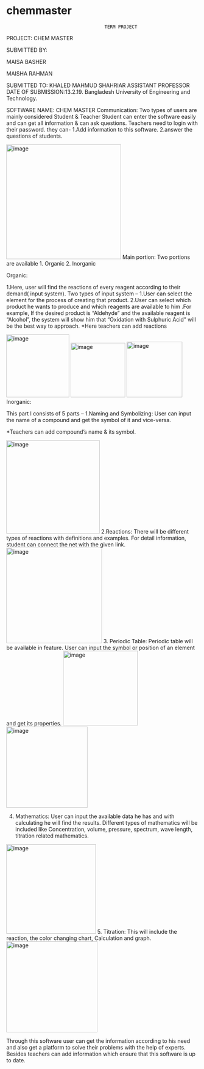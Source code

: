 # chemmaster
                                        TERM PROJECT
PROJECT: CHEM MASTER

SUBMITTED BY:

MAISA BASHER

MAISHA RAHMAN

SUBMITTED TO:
KHALED  MAHMUD SHAHRIAR
ASSISTANT PROFESSOR
DATE OF SUBMISSION:13.2.19.
Bangladesh University of Engineering and Technology.


SOFTWARE NAME: CHEM MASTER
Communication:
Two types of users are mainly considered Student & Teacher
Student can enter the software easily and can get all information & can ask questions.
Teachers need to login with their password. they can-
1.Add information to this software.
2.answer the questions of students.

<img width="301" alt="image" src="https://user-images.githubusercontent.com/47857402/147249105-c07a8636-a318-4078-a090-80dabee8e823.png">
Main portion:
Two portions are available 
1.	Organic
2.	Inorganic

Organic:

1.Here, user will find  the reactions of every reagent according to their demand( input system).
Two types of input system –
                       1.User can select the element for the process of creating that product. 
                      2.User can select which product he wants to produce and which reagents are available to him .For example, If the desired product is “Aldehyde” and the available reagent is “Alcohol”, the system will show him that “Oxidation with Sulphuric Acid” will be the best way to approach.
*Here teachers can add reactions


<img width="165" alt="image" src="https://user-images.githubusercontent.com/47857402/147249353-d6b1fd0b-90b6-4461-8675-ec35dbf975cf.png">
<img width="143" alt="image" src="https://user-images.githubusercontent.com/47857402/147249369-5296fc64-2a8c-4483-9932-301e507f5d3c.png">
<img width="146" alt="image" src="https://user-images.githubusercontent.com/47857402/147249385-03419193-5200-46e2-89f4-50e7c470a0aa.png">
Inorganic:

This part l consists of 5 parts –
      1.Naming and Symbolizing: User  can input  the name of a compound and get the symbol of it and vice-versa.

*Teachers can add compound’s name & its symbol.


<img width="245" alt="image" src="https://user-images.githubusercontent.com/47857402/147249396-64c43b61-7ce5-4a14-8d6a-b3720cbe2197.png">
      2.Reactions: There will be different types of reactions with definitions and examples.
For detail information, student can connect the net with the given link.


<img width="251" alt="image" src="https://user-images.githubusercontent.com/47857402/147249408-55876fe6-d515-4179-99da-3d1859899c20.png">
3.	Periodic Table: Periodic table will be available in feature. User can input the symbol or position of an element and get its properties.
<img width="196" alt="image" src="https://user-images.githubusercontent.com/47857402/147249423-d5cb9b8a-b38b-41ef-a7b4-71a3ca7f98d3.png">

<img width="213" alt="image" src="https://user-images.githubusercontent.com/47857402/147249446-2d00af07-2b4d-4bff-b8da-7f9be81213bb.png">

4.	Mathematics:  User can input the available data he has and with calculating he will find the results. Different types of mathematics will be included like   Concentration, volume, pressure, spectrum, wave length, titration related mathematics.
<img width="235" alt="image" src="https://user-images.githubusercontent.com/47857402/147249457-3fbdb3f8-1894-4a2e-8b44-43db6a058d1b.png">
5.	Titration: This will include the reaction, the color changing chart, Calculation  and graph.
<img width="239" alt="image" src="https://user-images.githubusercontent.com/47857402/147249467-d1b1c8ea-b6c2-4f71-8cdf-c117b750966e.png">


Through this software user can get the information according to his need and also get a platform to solve their problems with the help of experts. Besides teachers can add information which ensure that this software is up to date.


